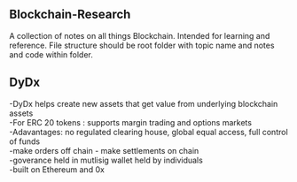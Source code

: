 ## Blockchain-Research
A collection of notes on all things Blockchain. Intended for learning and reference. 
File structure should be root folder with topic name and notes and code within folder. 


## DyDx
  -DyDx helps create new assets that get value from underlying blockchain assets\
  -For ERC 20 tokens : supports margin trading and options markets\
  -Adavantages: no regulated clearing house, global equal access, full control of funds\
  -make orders off chain - make settlements on chain \
  -goverance held in mutlisig wallet held by individuals \
  -built on Ethereum and 0x
